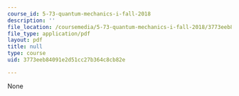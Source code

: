 ```yaml
---
course_id: 5-73-quantum-mechanics-i-fall-2018
description: ''
file_location: /coursemedia/5-73-quantum-mechanics-i-fall-2018/3773eeb84091e2d51cc27b364c8cb82e_MIT5_73F18_Lec29.pdf
file_type: application/pdf
layout: pdf
title: null
type: course
uid: 3773eeb84091e2d51cc27b364c8cb82e

---
```

None